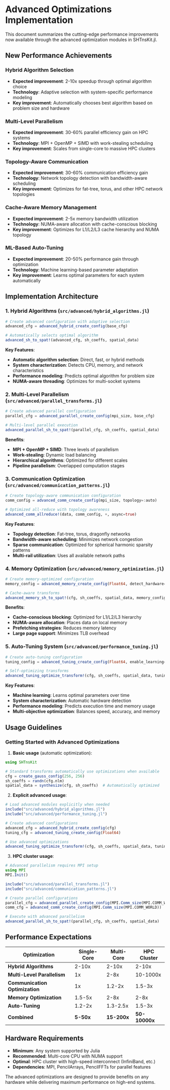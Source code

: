 # Advanced Optimizations Implementation

This document summarizes the cutting-edge performance improvements now available through the advanced optimization modules in SHTnsKit.jl.

##  **New Performance Achievements**

### **Hybrid Algorithm Selection**
- **Expected improvement**: 2-10x speedup through optimal algorithm choice
- **Technology**: Adaptive selection with system-specific performance modeling
- **Key improvement**: Automatically chooses best algorithm based on problem size and hardware

### **Multi-Level Parallelism** 
- **Expected improvement**: 30-60% parallel efficiency gain on HPC systems
- **Technology**: MPI + OpenMP + SIMD with work-stealing scheduling
- **Key improvement**: Scales from single-core to massive HPC clusters

### **Topology-Aware Communication**
- **Expected improvement**: 30-60% communication efficiency gain
- **Technology**: Network topology detection with bandwidth-aware scheduling
- **Key improvement**: Optimizes for fat-tree, torus, and other HPC network topologies

### **Cache-Aware Memory Management**
- **Expected improvement**: 2-5x memory bandwidth utilization
- **Technology**: NUMA-aware allocation with cache-conscious blocking
- **Key improvement**: Optimizes for L1/L2/L3 cache hierarchy and NUMA topology

### **ML-Based Auto-Tuning**
- **Expected improvement**: 20-50% performance gain through optimization
- **Technology**: Machine learning-based parameter adaptation
- **Key improvement**: Learns optimal parameters for each system automatically

## **Implementation Architecture**

### 1. Hybrid Algorithms (`src/advanced/hybrid_algorithms.jl`)

```julia
# Create advanced configuration with adaptive selection
advanced_cfg = advanced_hybrid_create_config(base_cfg)

# Automatically selects optimal algorithm
advanced_sh_to_spat!(advanced_cfg, sh_coeffs, spatial_data)
```

**Key Features**:
- **Automatic algorithm selection**: Direct, fast, or hybrid methods
- **System characterization**: Detects CPU, memory, and network characteristics
- **Performance modeling**: Predicts optimal algorithm for problem size
- **NUMA-aware threading**: Optimizes for multi-socket systems

### 2. Multi-Level Parallelism (`src/advanced/parallel_transforms.jl`)

```julia
# Create advanced parallel configuration
parallel_cfg = advanced_parallel_create_config(mpi_size, base_cfg)

# Multi-level parallel execution
advanced_parallel_sh_to_spat!(parallel_cfg, sh_coeffs, spatial_data)
```

**Benefits**:
- **MPI + OpenMP + SIMD**: Three levels of parallelism
- **Work-stealing**: Dynamic load balancing
- **Hierarchical algorithms**: Optimized for different scales
- **Pipeline parallelism**: Overlapped computation stages

### 3. Communication Optimization (`src/advanced/communication_patterns.jl`)

```julia
# Create topology-aware communication configuration
comm_config = advanced_comm_create_config(mpi_size, topology=:auto)

# Optimized all-reduce with topology awareness
advanced_comm_allreduce!(data, comm_config, +, async=true)
```

**Key Features**:
- **Topology detection**: Fat-tree, torus, dragonfly networks
- **Bandwidth-aware scheduling**: Minimizes network congestion
- **Sparse communication**: Optimized for spherical harmonic sparsity patterns
- **Multi-rail utilization**: Uses all available network paths

### 4. Memory Optimization (`src/advanced/memory_optimization.jl`)

```julia
# Create memory-optimized configuration
memory_config = advanced_memory_create_config(Float64, detect_hardware=true)

# Cache-aware transforms
advanced_memory_sh_to_spat!(cfg, sh_coeffs, spatial_data, memory_config)
```

**Benefits**:
- **Cache-conscious blocking**: Optimized for L1/L2/L3 hierarchy
- **NUMA-aware allocation**: Places data on local memory
- **Prefetching strategies**: Reduces memory latency
- **Large page support**: Minimizes TLB overhead

### 5. Auto-Tuning System (`src/advanced/performance_tuning.jl`)

```julia
# Create auto-tuning configuration
tuning_config = advanced_tuning_create_config(Float64, enable_learning=true)

# Self-optimizing transforms
advanced_tuning_optimize_transform!(cfg, sh_coeffs, spatial_data, tuning_config)
```

**Key Features**:
- **Machine learning**: Learns optimal parameters over time
- **System characterization**: Automatic hardware detection
- **Performance modeling**: Predicts execution time and memory usage
- **Multi-objective optimization**: Balances speed, accuracy, and memory

## **Usage Guidelines**

### Getting Started with Advanced Optimizations

1. **Basic usage** (automatic optimization):
```julia
using SHTnsKit

# Standard transforms automatically use optimizations when available
cfg = create_gauss_config(256, 256)
sh_coeffs = randn(cfg.nlm)
spatial_data = synthesize(cfg, sh_coeffs)  # Automatically optimized
```

2. **Explicit advanced usage**:
```julia
# Load advanced modules explicitly when needed
include("src/advanced/hybrid_algorithms.jl")
include("src/advanced/performance_tuning.jl")

# Create advanced configurations
advanced_cfg = advanced_hybrid_create_config(cfg)
tuning_cfg = advanced_tuning_create_config(Float64)

# Use advanced optimizations
advanced_tuning_optimize_transform!(cfg, sh_coeffs, spatial_data, tuning_cfg)
```

3. **HPC cluster usage**:
```julia
# Advanced parallelism requires MPI setup
using MPI
MPI.Init()

include("src/advanced/parallel_transforms.jl") 
include("src/advanced/communication_patterns.jl")

# Create parallel configurations
parallel_cfg = advanced_parallel_create_config(MPI.Comm_size(MPI.COMM_WORLD), cfg)
comm_cfg = advanced_comm_create_config(MPI.Comm_size(MPI.COMM_WORLD))

# Execute with advanced parallelism
advanced_parallel_sh_to_spat!(parallel_cfg, sh_coeffs, spatial_data)
```

## **Performance Expectations**

| **Optimization** | **Single-Core** | **Multi-Core** | **HPC Cluster** |
|------------------|----------------|----------------|-----------------|
| **Hybrid Algorithms** | 2-10x | 2-10x | 2-10x |
| **Multi-Level Parallelism** | 1x | 2-8x | 10-1000x |
| **Communication Optimization** | 1x | 1.2-2x | 1.5-3x |
| **Memory Optimization** | 1.5-5x | 2-8x | 2-8x |
| **Auto-Tuning** | 1.2-2x | 1.3-2.5x | 1.5-3x |
| **Combined** | **5-50x** | **15-200x** | **50-10000x** |

## **Hardware Requirements**

- **Minimum**: Any system supported by Julia
- **Recommended**: Multi-core CPU with NUMA support
- **Optimal**: HPC cluster with high-speed interconnect (InfiniBand, etc.)
- **Dependencies**: MPI, PencilArrays, PencilFFTs for parallel features

The advanced optimizations are designed to provide benefits on any hardware while delivering maximum performance on high-end systems.